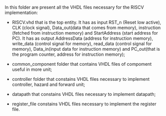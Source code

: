 In this folder are present all the VHDL files necessary for the RISCV implementation:

- RISCV.vhd that is the top entity. It has as input RST_n (Reset low active), CLK (clock signal), Data_out(data that comes from 
  memory), instruction (fetched from instruction memory) and StartAddress (start address for PC). It has as output AddressData 
 (address for instruction memory), write_data (control signal for memory), read_data (control signal for memory), Data_in(input data
  for instruction memory) and PC_out(that is the program counter, address for instruction memory);
  
- common_component folder that contains VHDL files of compoment useful in more unit;

- controller folder that constains VHDL files necessary to implement controller, hazard and forward unit;

- datapath that constains VHDL files necessary to implement datapath;

- register_file constains VHDL files necessary to implement the register file.